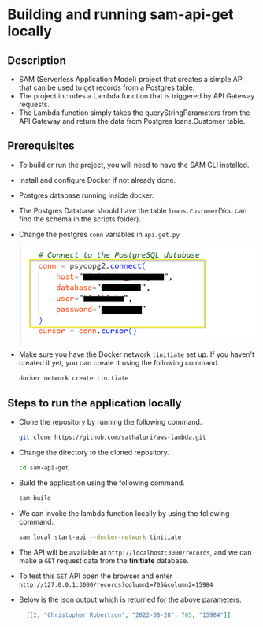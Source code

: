 # Building and running sam-api-get locally

## Description

* SAM (Serverless Application Model) project that creates a simple API that can be used to get records from a Postgres table. 
* The project includes a Lambda function that is triggered by API Gateway requests. 
* The Lambda function simply takes the queryStringParameters from the API Gateway and return the data from Postgres loans.Customer table.

## Prerequisites

* To build or run the project, you will need to have the SAM CLI installed. 

* Install and configure Docker if not already done.

* Postgres database running inside docker.

* The Postgres Database should have the table `loans.Customer`(You can find the schema in the scripts folder).

* Change the postgres `conn` variables in `api.get.py`

  ![template](/images/sam-api-get/image-1.png)
  
* Make sure you have the Docker network `tinitiate` set up. If you haven't created it yet, you can create it using the following command.

  ```bash
  docker network create tinitiate
  ```

## Steps to run the application locally

* Clone the repository by running the following command.

  ```bash
  git clone https://github.com/sathaluri/aws-lambda.git
  ```

* Change the directory to the cloned repository.

  ```bash
  cd sam-api-get
  ```

* Build the application using the following command.

  ```bash
  sam build
  ```

 * We can invoke the lambda function locally by using the following command.

   ```bash
   sam local start-api --docker-network tinitiate
   ```

* The API will be available at `http://localhost:3000/records`, and we can make a `GET` request data from the **tinitiate** database.
* To test this `GET` API open the browser and enter `http://127.0.0.1:3000/records?column1=705&column2=15984`
* Below is the json output which is returned for the above parameters.
    ```json
      [[2, "Christopher Robertson", "2022-08-28", 705, "15984"]]
    ```

